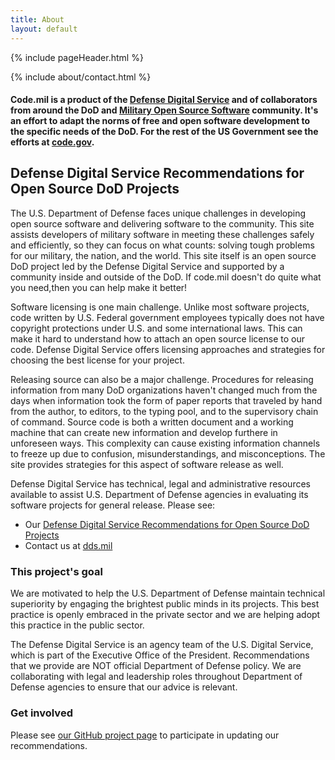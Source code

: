 ```yaml
---
title: About
layout: default
---
```


{% include pageHeader.html %}

{% include about/contact.html %}

<section class="row">
  <div class="col-sm-8 col-sm-offset-2 col-xs-12">
    <h4>Code.mil is a product of the <a href="https://dds.mil" title="dds.mil">Defense Digital Service</a> and of collaborators from around the DoD and <a href="http://www.mil-oss.org" title="mil-oss.org">Military Open Source Software</a> community. It's an effort to adapt the norms of free and open software development to the specific needs of the DoD. For the rest of the US Government see the efforts at <a href="https://code.gov" title="code.gov">code.gov</a>.</h4>
  </div>
</section>
<section class="row" id="about">    
  <div class="panel col-xs-12 css3-shadow">
    <div class="panel-body">
      <h2>Defense Digital Service Recommendations for Open Source DoD Projects</h2>
      <p>
        The U.S. Department of Defense faces unique challenges in developing open source software and delivering software to the community. This site assists developers of military software in meeting these challenges safely and efficiently, so they can focus on what counts: solving tough problems for our military, the nation, and the world. This site itself is an open source DoD project led by the Defense Digital Service and supported by a community inside and outside of the DoD. If code.mil doesn't do quite  what you need,then you can help make it better!
      </p>
      <p>
        Software licensing is one main challenge. Unlike most software projects, code written by U.S. Federal government employees typically does not have copyright protections under U.S. and some international laws. This can make it hard to understand how to attach an open source license to our code. Defense Digital Service offers licensing approaches and strategies for choosing the best license for your project.
      </p>
      <p>
        Releasing source can also be a major challenge. Procedures for releasing information from many DoD organizations haven't changed much from the days when information took the form of paper reports that traveled by hand from the author, to editors, to the typing pool, and to the supervisory chain of command. Source code is both a written document and a working machine that can create new information and develop furthere in unforeseen ways. This complexity can cause existing information channels to freeze up due to confusion, misunderstandings, and misconceptions. The site provides strategies for this aspect of software release as well. 
      </p>
      <p>
        Defense Digital Service has technical, legal and administrative resources available to assist U.S. Department of Defense agencies in evaluating its software projects for general release. Please see:
      </p>
      <ul>
        <li>
          Our <a href="{% if jekyll.environment == 'staging' %}{% else %}{{ site.baseurl}}{% endif %}/">Defense Digital Service Recommendations for Open Source DoD Projects</a>
        </li>
        <li>
          Contact us at <a href="https://www.dds.mil/" title="dds.mil">dds.mil</a>
        </li>
      </ul>
    </div>
  </div>
  <div class="panel col-xs-12 css3-shadow">
    <div class="panel-body">
      <h3>This project's goal</h3>
      <p>
        We are motivated to help the U.S. Department of Defense maintain technical superiority by engaging the brightest public minds in its projects. This best practice is openly embraced in the private sector and we are helping adopt this practice in the public sector.
      </p>
      <p>
        The Defense Digital Service is an agency team of the U.S. Digital Service, which is part of the Executive Office of the President. Recommendations that we provide are NOT official Department of Defense policy. We are collaborating with legal and leadership roles throughout Department of Defense agencies to ensure that our advice is relevant.
      </p>
    </div>
  </div>
  <div class="panel  col-xs-12 css3-shadow">
    <div class="panel-body">
      <h3>Get involved</h3>
      <p>
        Please see <a href="https://github.com/deptofdefense/code.mil/" title="https://github.com/deptofdefense/code.mil/">our GitHub project page</a> to participate in updating our recommendations.
      </p>
    </div>
  </div>
</section>